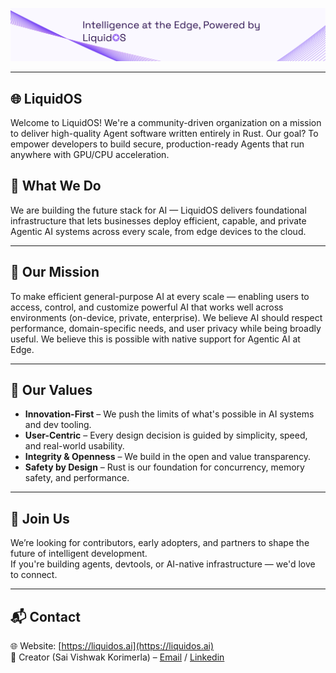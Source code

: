 <p align="center">
  <img src="../LinkedIn cover.svg" alt="LiquidOS Cover" />
</p>

---

## 🌐 LiquidOS
Welcome to LiquidOS! We're a community-driven organization on a mission to deliver high-quality Agent software written entirely in Rust. Our goal? To empower developers to build secure, production-ready Agents that run anywhere with GPU/CPU acceleration.

## 🚀 What We Do

We are building the future stack for AI — LiquidOS delivers foundational infrastructure that lets businesses deploy efficient, capable, and private Agentic AI systems across every scale, from edge devices to the cloud.

---

## 🧠 Our Mission

To make efficient general-purpose AI at every scale — enabling users to access, control, and customize powerful AI that works well across environments (on-device, private, enterprise). We believe AI should respect performance, domain-specific needs, and user privacy while being broadly useful. We believe this is possible with native support for Agentic AI at Edge.

---

## 🧭 Our Values

- **Innovation-First** – We push the limits of what's possible in AI systems and dev tooling.
- **User-Centric** – Every design decision is guided by simplicity, speed, and real-world usability.
- **Integrity & Openness** – We build in the open and value transparency.
- **Safety by Design** – Rust is our foundation for concurrency, memory safety, and performance.

---

## 🤝 Join Us

We’re looking for contributors, early adopters, and partners to shape the future of intelligent development.  
If you're building agents, devtools, or AI-native infrastructure — we'd love to connect.

---

## 📬 Contact

🌐 Website: [https://liquidos.ai](https://liquidos.ai)  
👤 Creator (Sai Vishwak Korimerla) – [Email](mailto:saivishwak40@gmail.com) / [Linkedin](https://www.linkedin.com/in/sai-vishwak-korimerla/)
